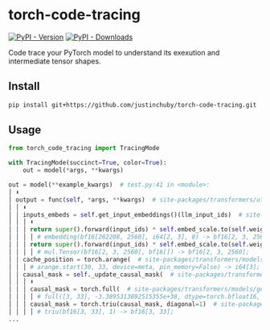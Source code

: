 # torch-code-tracing

[![PyPI - Version](https://img.shields.io/pypi/v/torch-code-tracing)](https://pypi.org/project/torch-code-tracing)
[![PyPI - Downloads](https://img.shields.io/pypi/dm/torch-code-tracing)](https://pypistats.org/packages/torch-code-tracing)

Code trace your PyTorch model to understand its exexution and intermediate tensor shapes.

## Install

```sh
pip install git+https://github.com/justinchuby/torch-code-tracing.git
```

## Usage

```py
from torch_code_tracing import TracingMode

with TracingMode(succinct=True, color=True):
    out = model(*args, **kwargs)
```

```py
out = model(**example_kwargs)  # test.py:41 in <module>:
│ ⬇️
│ output = func(self, *args, **kwargs)  # site-packages/transformers/utils/generic.py:969 in wrapper:
│ │ ⬇️
│ │ inputs_embeds = self.get_input_embeddings()(llm_input_ids)  # site-packages/transformers/models/gemma3/modeling_gemma3.py:1175 in forward:
│ │ │ ⬇️
│ │ │ return super().forward(input_ids) * self.embed_scale.to(self.weight.dtype)  # site-packages/transformers/models/gemma3/modeling_gemma3.py:144 in forward:
│ │ │ │ # embedding(bf16[262208, 2560], i64[2, 3], 0) -> bf16[2, 3, 2560];
│ │ │ return super().forward(input_ids) * self.embed_scale.to(self.weight.dtype)  # site-packages/transformers/models/gemma3/modeling_gemma3.py:144 in forward:
│ │ │ │ # mul.Tensor(bf16[2, 3, 2560], bf16[]) -> bf16[2, 3, 2560];
│ │ cache_position = torch.arange(  # site-packages/transformers/models/gemma3/modeling_gemma3.py:1179 in forward:
│ │ │ # arange.start(30, 33, device=meta, pin_memory=False) -> i64[3];
│ │ causal_mask = self._update_causal_mask(  # site-packages/transformers/models/gemma3/modeling_gemma3.py:1205 in forward:
│ │ │ ⬇️
│ │ │ causal_mask = torch.full(  # site-packages/transformers/models/gemma3/modeling_gemma3.py:1050 in _update_causal_mask:
│ │ │ │ # full([3, 33], -3.3895313892515355e+38, dtype=torch.bfloat16, device=meta, pin_memory=False) -> bf16[3, 33];
│ │ │ causal_mask = torch.triu(causal_mask, diagonal=1)  # site-packages/transformers/models/gemma3/modeling_gemma3.py:1056 in _update_causal_mask:
│ │ │ │ # triu(bf16[3, 33], 1) -> bf16[3, 33];
...
```
